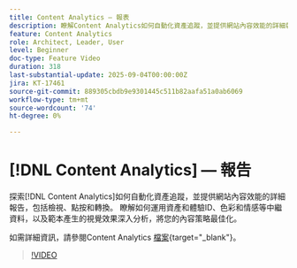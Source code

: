 ```yaml
---
title: Content Analytics — 報表
description: 瞭解Content Analytics如何自動化資產追蹤，並提供網站內容效能的詳細報表，包括檢視、點按和轉換。
feature: Content Analytics
role: Architect, Leader, User
level: Beginner
doc-type: Feature Video
duration: 318
last-substantial-update: 2025-09-04T00:00:00Z
jira: KT-17461
source-git-commit: 889305cbdb9e9301445c511b82aafa51a0ab6069
workflow-type: tm+mt
source-wordcount: '74'
ht-degree: 0%

---
```


# [!DNL Content Analytics] — 報告

探索[!DNL Content Analytics]如何自動化資產追蹤，並提供網站內容效能的詳細報告，包括檢視、點按和轉換。 瞭解如何運用資產和體驗ID、色彩和情感等中繼資料，以及範本產生的視覺效果深入分析，將您的內容策略最佳化。

如需詳細資訊，請參閱Content Analytics [檔案](https://experienceleague.adobe.com/zh-hant/docs/analytics-platform/using/content-analytics/report/report){target="_blank"}。

>[!VIDEO](https://video.tv.adobe.com/v/3473048/?learn=on&enablevpops&captions=chi_hant)

